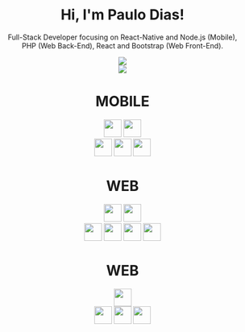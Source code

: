 <div align="center">
<h1>Hi, I'm Paulo Dias!</h1>

Full-Stack Developer focusing on React-Native and Node.js (Mobile),<br> PHP (Web Back-End), React and Bootstrap (Web Front-End).



 
<img align="center" src="http://github-readme-streak-stats.herokuapp.com?user=paulosvdd05&theme=dark" />
 <br>
<img align="center" src="https://github-readme-stats.vercel.app/api/top-langs/?username=paulosvdd05&layout=compact&theme=dark&hide=css,html&langs_count=4" />
 
 
<br>

  
  <div>
  <h1>MOBILE</h1>
    <img height='35em' src="https://img.shields.io/badge/React_Native-20232A?style=for-the-badge&logo=react&logoColor=61DAFB">
    <img height='35em' src="https://img.shields.io/badge/Node.js-43853D?style=for-the-badge&logo=node.js&logoColor=white"><br>
    <img height='35em' src="https://img.shields.io/badge/TypeScript-007ACC?style=for-the-badge&logo=typescript&logoColor=white">
    <img height='35em' src="https://img.shields.io/badge/JavaScript-323330?style=for-the-badge&logo=javascript&logoColor=F7DF1E">
   <img height='35em' src="https://img.shields.io/badge/Java-ED8B00?style=for-the-badge&logo=openjdk&logoColor=white">
    <br>
    <h1>WEB</h1>
    <img height='35em' src='https://img.shields.io/badge/React-20232A?style=for-the-badge&logo=react&logoColor=61DAFB'>
    <img height='35em' src='https://img.shields.io/badge/Bootstrap-563D7C?style=for-the-badge&logo=bootstrap&logoColor=white'>  <br>  
    <img height='35em' src='https://img.shields.io/badge/PHP-777BB4?style=for-the-badge&logo=php&logoColor=white'>
    <img height='35em' src="https://img.shields.io/badge/HTML5-E34F26?style=for-the-badge&logo=html5&logoColor=white">
    <img height='35em' src='https://img.shields.io/badge/CSS3-1572B6?style=for-the-badge&logo=css3&logoColor=white'>
    <img height='35em' src='https://img.shields.io/badge/Java-ED8B00?style=for-the-badge&logo=openjdk&logoColor=white'>
    <h1>WEB</h1>
    <img height='35em' src='https://img.shields.io/badge/Microsoft_SQL_Server-CC2927?style=for-the-badge&logo=microsoft-sql-server&logoColor=white'><br>
    <img height='35em' src='https://img.shields.io/badge/MySQL-005C84?style=for-the-badge&logo=mysql&logoColor=white'>  
    <img height='35em' src='https://img.shields.io/badge/SQLite-07405E?style=for-the-badge&logo=sqlite&logoColor=white'>
    <img height='35em' src="https://img.shields.io/badge/PostgreSQL-316192?style=for-the-badge&logo=postgresql&logoColor=white">
    
    
  </div>
    </div>
  


 
